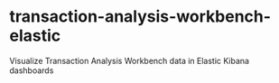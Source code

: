 # transaction-analysis-workbench-elastic
Visualize Transaction Analysis Workbench data in Elastic Kibana dashboards
